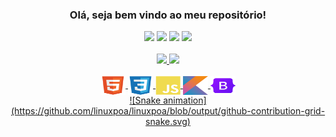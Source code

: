 <div align=center><h3> Olá, seja bem vindo ao meu repositório!</h3></div>
<!--Avatar-->
<!--div><img align="left" alt="Marco-avatar" height="100" style="border-radius:50px;" src="https://avatars.githubusercontent.com/u/16420372?s=96&amp;v=4" data-view-component="true" class="avatar circle mr-3"></div-->

<!--Redes Sociais-->
<div align="center"> 
    <a href="https://instagram.com/linuxpoa" target="_blank"><img src="https://img.shields.io/badge/-Instagram-%23E4405F?style=for-the-badge&logo=instagram&logoColor=white" target="_blank"></a>
 	<a href="https://discord.gg/aKrrWBwNRD" target="_blank"><img src="https://img.shields.io/badge/Discord-7289DA?style=for-the-badge&logo=discord&logoColor=white" target="_blank"></a> 
    <a href = "mailto:mribeiro.cadastro@gmail.com"><img src="https://img.shields.io/badge/-Gmail-%23333?style=for-the-badge&logo=gmail&logoColor=white" target="_blank"></a>
    <a href="https://www.linkedin.com/in/linuxpoa" target="_blank"><img src="https://img.shields.io/badge/-LinkedIn-%230077B5?style=for-the-badge&logo=linkedin&logoColor=white" target="_blank"></a> 
</div> 
<div style="display: inline_block"><br>  
  
  <!--Stats-->
<div align="center">
    <a href="https://github.com/linuxpoa">  
    <img height="150em" src="https://github-readme-stats.vercel.app/api?username=linuxpoa&show_icons=true&theme=gotham&include_all_commits=true&count_private=true"/>    
    <img height="150em" src="https://github-readme-stats.vercel.app/api/top-langs/?username=linuxpoa&layout=compact&langs_count=7&theme=gotham"/>
</div>   

<!--Tecnologias-->
<div align=center>  
    <div style="display: inline_block"><br>  
        <img align="center" alt="Marco-HTML" height="30" width="40" src="https://raw.githubusercontent.com/devicons/devicon/master/icons/html5/html5-original.svg">
        <img align="center" alt="Marco-CSS" height="30" width="40" src="https://raw.githubusercontent.com/devicons/devicon/master/icons/css3/css3-original.svg">
        <img align="center" alt="Marco-Js" height="30" width="40" src="https://raw.githubusercontent.com/devicons/devicon/master/icons/javascript/javascript-plain.svg">
        <img align="center" alt="Marco-Kotlin" height="30" width="40" src="https://raw.githubusercontent.com/devicons/devicon/master/icons/kotlin/kotlin-original.svg">
        <img align="center" alt="Marco-Bootstrap" height="30" width="40" src="https://raw.githubusercontent.com/devicons/devicon/master/icons/bootstrap/bootstrap-original.svg">        
    <!--img align="center" alt="Marco-Python" height="30" width="40" src="https://raw.githubusercontent.com/devicons/devicon/master/icons/python/python-original.svg"-->
    <!--img align="center" alt="Marco-Csharp" height="30" width="40" src="https://raw.githubusercontent.com/devicons/devicon/master/icons/csharp/csharp-original.svg"-->
      <!--img align="center" alt="Marco-React" height="30" width="40" src="https://raw.githubusercontent.com/devicons/devicon/master/icons/react/react-original.svg"-->       
    </div>
     ![Snake animation](https://github.com/linuxpoa/linuxpoa/blob/output/github-contribution-grid-snake.svg)
</div>

        
           
        
